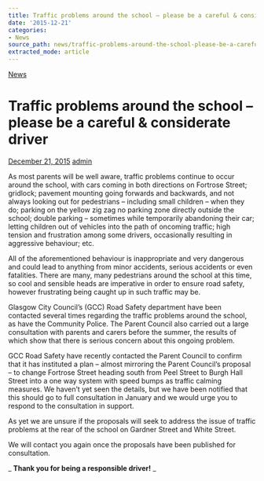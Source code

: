 ```yaml
---
title: Traffic problems around the school – please be a careful & considerate driver
date: '2015-12-21'
categories:
- News
source_path: news/traffic-problems-around-the-school-please-be-a-careful-considerate-driver/index.html
extracted_mode: article
---
```

[News](/news/)

# Traffic problems around the school – please be a careful & considerate driver

[December 21, 2015](/news/traffic-problems-around-the-school-please-be-a-careful-considerate-driver/) [admin](author/admin/)

As most parents will be well aware, traffic problems continue to occur around the school, with cars coming in both directions on Fortrose Street; gridlock; pavement mounting going forwards and backwards, and not always looking out for pedestrians – including small children – when they do; parking on the yellow zig zag no parking zone directly outside the school; double parking – sometimes while temporarily abandoning their car; letting children out of vehicles into the path of oncoming traffic; high tension and frustration among some drivers, occasionally resulting in aggressive behaviour; etc.

All of the aforementioned behaviour is inappropriate and very dangerous and could lead to anything from minor accidents, serious accidents or even fatalities. There are many, many pedestrians around the school at this time, so cool and sensible heads are imperative in order to ensure road safety, however frustrating being caught up in such traffic may be.

Glasgow City Council’s (GCC) Road Safety department have been contacted several times regarding the traffic problems around the school, as have the Community Police. The Parent Council also carried out a large consultation with parents and carers before the summer, the results of which show that there is serious concern about this ongoing problem.

GCC Road Safety have recently contacted the Parent Council to confirm that it has instituted a plan – almost mirroring the Parent Council’s proposal – to change Fortrose Street heading south from Peel Street to Burgh Hall Street into a one way system with speed bumps as traffic calming measures. We haven’t yet seen the details, but we have been notified that this should go to full consultation in January and we would urge you to respond to the consultation in support.

As yet we are unsure if the proposals will seek to address the issue of traffic problems at the rear of the school on Gardner Street and White Street.

We will contact you again once the proposals have been published for consultation.

_ **Thank you for being a responsible driver!** _
